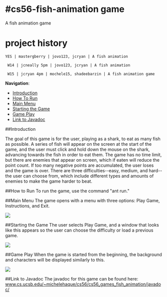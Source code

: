#cs56-fish-animation game
========================

A fish animation game

project history
===============
```
YES | mastergberry | jovo123, jcryan | A fish animation
```
```
 W14 | jcneally 5pm | jovo123, jcryan | A fish animation
```
```
 W15 | jcryan 4pm | mochele15, shadeebarzin | A fish animation game
```

__Navigation__:
   - [Introduction](https://github.com/mochele15/cs56-games-fish-animation#introduction)
   - [How To Run](https://github.com/mochele15/cs56-games-fish-animation#how-to-run)
   - [Main Menu](https://github.com/mochele15/cs56-games-fish-animation#main-menu)
   - [Starting the Game](https://github.com/mochele15/cs56-games-fish-animation#starting-the-game)
   - [Game Play](https://github.com/mochele15/cs56-games-fish-animation#game-play)
   - [Link to Javadoc](https://github.com/mochele15/cs56-games-fish-animation#link-to-javadoc)

##Introduction

The goal of this game is for the user, playing as a shark, to eat as many fish as possible. A series of fish will appear on the screen at the start of the game, and the user must click and hold down the mouse on the shark, advancing towards the fish in order to eat them. The game has no time limit, but there are enemies that appear on screen, which if eaten will reduce the point count. If too many negative points are accumulated, the user loses and the game is over. There are three difficulties--easy, medium, and hard--the user can choose from, which include different types and amounts of enemies to make the game harder to beat.

##How to Run
To run the game, use the command "ant run."

##Main Menu
The game opens with a menu with three options: Play Game, Instructions, and Exit.

![](https://raw.githubusercontent.com/mochele15/cs56-games-fish-animation/master/screenshots/MainMenu2.png)

##Starting the Game
The user selects Play Game, and a window that looks like this appears so the user can choose the difficulty or load a previous game.

![](https://raw.githubusercontent.com/mochele15/cs56-games-fish-animation/master/screenshots/ChooseLevelMenu.png)

##Game Play
When the game is started from the beginning, the background and characters will be displayed similarly to this.

![](https://raw.githubusercontent.com/mochele15/cs56-games-fish-animation/master/screenshots/GamePlay.png)

##Link to Javadoc
The javadoc for this game can be found here: www.cs.ucsb.edu/~michelehaque/cs56/cs56_games_fish_animation/javadoc/
